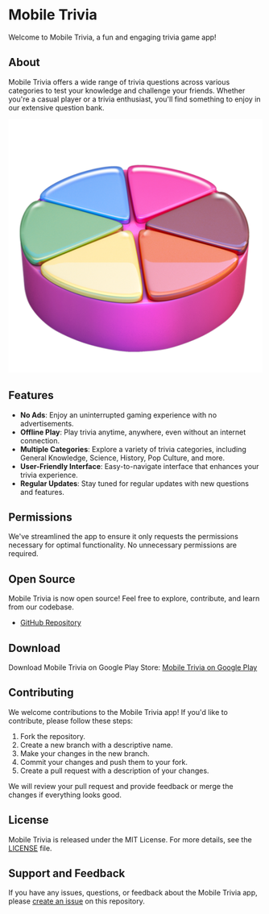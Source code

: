 # Mobile Trivia

Welcome to Mobile Trivia, a fun and engaging trivia game app!

## About

Mobile Trivia offers a wide range of trivia questions across various categories to test your knowledge and challenge your friends. Whether you're a casual player or a trivia enthusiast, you'll find something to enjoy in our extensive question bank.

![Mobile Trivia Screenshot](ic_launcher-web.png)

## Features

- **No Ads**: Enjoy an uninterrupted gaming experience with no advertisements.
- **Offline Play**: Play trivia anytime, anywhere, even without an internet connection.
- **Multiple Categories**: Explore a variety of trivia categories, including General Knowledge, Science, History, Pop Culture, and more.
- **User-Friendly Interface**: Easy-to-navigate interface that enhances your trivia experience.
- **Regular Updates**: Stay tuned for regular updates with new questions and features.

## Permissions

We've streamlined the app to ensure it only requests the permissions necessary for optimal functionality. No unnecessary permissions are required.

## Open Source

Mobile Trivia is now open source! Feel free to explore, contribute, and learn from our codebase.

- [GitHub Repository](https://github.com/erseco/erseco.soft.trivial.mobile/)

## Download

Download Mobile Trivia on Google Play Store:
[Mobile Trivia on Google Play](https://play.google.com/store/apps/details?id=erseco.soft)

## Contributing

We welcome contributions to the Mobile Trivia app! If you'd like to contribute, please follow these steps:

1. Fork the repository.
2. Create a new branch with a descriptive name.
3. Make your changes in the new branch.
4. Commit your changes and push them to your fork.
5. Create a pull request with a description of your changes.

We will review your pull request and provide feedback or merge the changes if everything looks good.

## License

Mobile Trivia is released under the MIT License. For more details, see the [LICENSE](LICENSE.md) file.

## Support and Feedback

If you have any issues, questions, or feedback about the Mobile Trivia app, please [create an issue](https://github.com/erseco/erseco.soft.trivial.mobile/issues) on this repository.